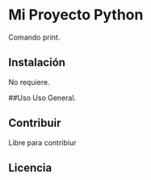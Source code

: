 # Mi Proyecto Python
Comando print.

## Instalación
No requiere.

##Uso
Uso General.

## Contribuir
Libre para contribiur

## Licencia
